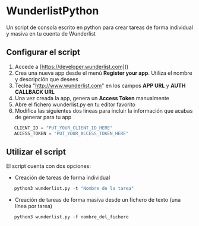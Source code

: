 # WunderlistPython
Un script de consola escrito en python para crear tareas de forma individual y masiva en tu cuenta de Wunderlist

## Configurar el script

1. Accede a [https://developer.wunderlist.com]()
2. Crea una nueva app desde el menú **Register your app**. Utiliza el nombre y descripción que desees
3. Teclea "http://www.wunderlist.com" en los campos **APP URL** y **AUTH CALLBACK URL**
4. Una vez creada la app, genera un **Access Token** manualmente
5. Abre el fichero wunderlist.py en tu editor favorito
6. Modifica las siguientes dos lineas para incluir la información que acabas de generar para tu app

```python
   CLIENT_ID = "PUT_YOUR_CLIENT_ID_HERE"
   ACCESS_TOKEN = "PUT_YOUR_ACCESS_TOKEN_HERE"
```

## Utilizar el script

El script cuenta con dos opciones:

- Creación de tareas de forma individual

```python
   python3 wunderlist.py -t "Nombre de la tarea"
```

- Creación de tareas de forma masiva desde un fichero de texto (una línea por tarea)

```python
   python3 wunderlist.py -f nombre_del_fichero
```
